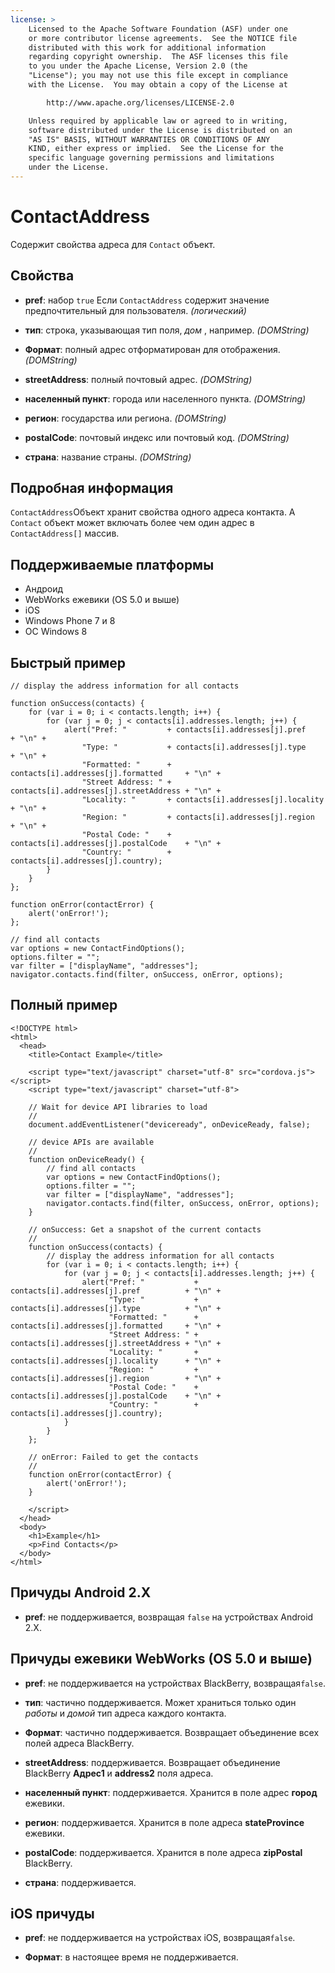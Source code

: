```yaml
---
license: >
    Licensed to the Apache Software Foundation (ASF) under one
    or more contributor license agreements.  See the NOTICE file
    distributed with this work for additional information
    regarding copyright ownership.  The ASF licenses this file
    to you under the Apache License, Version 2.0 (the
    "License"); you may not use this file except in compliance
    with the License.  You may obtain a copy of the License at

        http://www.apache.org/licenses/LICENSE-2.0

    Unless required by applicable law or agreed to in writing,
    software distributed under the License is distributed on an
    "AS IS" BASIS, WITHOUT WARRANTIES OR CONDITIONS OF ANY
    KIND, either express or implied.  See the License for the
    specific language governing permissions and limitations
    under the License.
---
```


# ContactAddress

Содержит свойства адреса для `Contact` объект.

## Свойства

*   **pref**: набор `true` Если `ContactAddress` содержит значение предпочтительный для пользователя. *(логический)*

*   **тип**: строка, указывающая тип поля, *дом* , например. *(DOMString)*

*   **Формат**: полный адрес отформатирован для отображения. *(DOMString)*

*   **streetAddress**: полный почтовый адрес. *(DOMString)*

*   **населенный пункт**: города или населенного пункта. *(DOMString)*

*   **регион**: государства или региона. *(DOMString)*

*   **postalCode**: почтовый индекс или почтовый код. *(DOMString)*

*   **страна**: название страны. *(DOMString)*

## Подробная информация

`ContactAddress`Объект хранит свойства одного адреса контакта. A `Contact` объект может включать более чем один адрес в `ContactAddress[]` массив.

## Поддерживаемые платформы

*   Андроид
*   WebWorks ежевики (OS 5.0 и выше)
*   iOS
*   Windows Phone 7 и 8
*   ОС Windows 8

## Быстрый пример

    // display the address information for all contacts
    
    function onSuccess(contacts) {
        for (var i = 0; i < contacts.length; i++) {
            for (var j = 0; j < contacts[i].addresses.length; j++) {
                alert("Pref: "         + contacts[i].addresses[j].pref          + "\n" +
                    "Type: "           + contacts[i].addresses[j].type          + "\n" +
                    "Formatted: "      + contacts[i].addresses[j].formatted     + "\n" +
                    "Street Address: " + contacts[i].addresses[j].streetAddress + "\n" +
                    "Locality: "       + contacts[i].addresses[j].locality      + "\n" +
                    "Region: "         + contacts[i].addresses[j].region        + "\n" +
                    "Postal Code: "    + contacts[i].addresses[j].postalCode    + "\n" +
                    "Country: "        + contacts[i].addresses[j].country);
            }
        }
    };
    
    function onError(contactError) {
        alert('onError!');
    };
    
    // find all contacts
    var options = new ContactFindOptions();
    options.filter = "";
    var filter = ["displayName", "addresses"];
    navigator.contacts.find(filter, onSuccess, onError, options);
    

## Полный пример

    <!DOCTYPE html>
    <html>
      <head>
        <title>Contact Example</title>
    
        <script type="text/javascript" charset="utf-8" src="cordova.js"></script>
        <script type="text/javascript" charset="utf-8">
    
        // Wait for device API libraries to load
        //
        document.addEventListener("deviceready", onDeviceReady, false);
    
        // device APIs are available
        //
        function onDeviceReady() {
            // find all contacts
            var options = new ContactFindOptions();
            options.filter = "";
            var filter = ["displayName", "addresses"];
            navigator.contacts.find(filter, onSuccess, onError, options);
        }
    
        // onSuccess: Get a snapshot of the current contacts
        //
        function onSuccess(contacts) {
            // display the address information for all contacts
            for (var i = 0; i < contacts.length; i++) {
                for (var j = 0; j < contacts[i].addresses.length; j++) {
                    alert("Pref: "           + contacts[i].addresses[j].pref          + "\n" +
                          "Type: "           + contacts[i].addresses[j].type          + "\n" +
                          "Formatted: "      + contacts[i].addresses[j].formatted     + "\n" +
                          "Street Address: " + contacts[i].addresses[j].streetAddress + "\n" +
                          "Locality: "       + contacts[i].addresses[j].locality      + "\n" +
                          "Region: "         + contacts[i].addresses[j].region        + "\n" +
                          "Postal Code: "    + contacts[i].addresses[j].postalCode    + "\n" +
                          "Country: "        + contacts[i].addresses[j].country);
                }
            }
        };
    
        // onError: Failed to get the contacts
        //
        function onError(contactError) {
            alert('onError!');
        }
    
        </script>
      </head>
      <body>
        <h1>Example</h1>
        <p>Find Contacts</p>
      </body>
    </html>
    

## Причуды Android 2.X

*   **pref**: не поддерживается, возвращая `false` на устройствах Android 2.X.

## Причуды ежевики WebWorks (OS 5.0 и выше)

*   **pref**: не поддерживается на устройствах BlackBerry, возвращая`false`.

*   **тип**: частично поддерживается. Может храниться только один *работы* и *домой* тип адреса каждого контакта.

*   **Формат**: частично поддерживается. Возвращает объединение всех полей адреса BlackBerry.

*   **streetAddress**: поддерживается. Возвращает объединение BlackBerry **Адрес1** и **address2** поля адреса.

*   **населенный пункт**: поддерживается. Хранится в поле адрес **город** ежевики.

*   **регион**: поддерживается. Хранится в поле адреса **stateProvince** ежевики.

*   **postalCode**: поддерживается. Хранится в поле адреса **zipPostal** BlackBerry.

*   **страна**: поддерживается.

## iOS причуды

*   **pref**: не поддерживается на устройствах iOS, возвращая`false`.

*   **Формат**: в настоящее время не поддерживается.